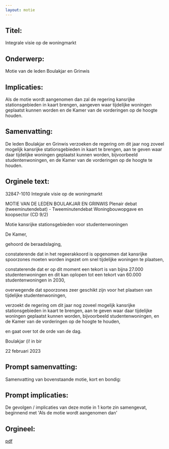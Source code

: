 ```yaml
---
layout: motie
---
```

## Titel:
Integrale visie op de woningmarkt
## Onderwerp:
Motie van de leden Boulakjar en Grinwis
## Implicaties:

Als de motie wordt aangenomen dan zal de regering kansrijke stationsgebieden in kaart brengen, aangeven waar tijdelijke woningen geplaatst kunnen worden en de Kamer van de vorderingen op de hoogte houden.
## Samenvatting:

De leden Boulakjar en Grinwis verzoeken de regering om dit jaar nog zoveel mogelijk kansrijke stationsgebieden in kaart te brengen, aan te geven waar daar tijdelijke woningen geplaatst kunnen worden, bijvoorbeeld studentenwoningen, en de Kamer van de vorderingen op de hoogte te houden.
## Orginele text:


32847-1010
Integrale visie op de woningmarkt

MOTIE VAN DE LEDEN BOULAKJAR EN GRINWIS
Plenair debat (tweeminutendebat) - Tweeminutendebat Woningbouwopgave en koopsector (CD 9/2)

Motie kansrijke stationsgebieden voor studentenwoningen

De Kamer,

gehoord de beraadslaging,

constaterende dat in het regeerakkoord is opgenomen dat kansrijke
spoorzones moeten worden ingezet om snel tijdelijke woningen te
plaatsen,

constaterende dat er op dit moment een tekort is van bijna 27.000
studentenwoningen en dit kan oplopen tot een tekort van 60.000
studentenwoningen in 2030,

overwegende dat spoorzones zeer geschikt zijn voor het plaatsen van
tijdelijke studentenwoningen,

verzoekt de regering om dit jaar nog zoveel mogelijk kansrijke
stationsgebieden in kaart te brengen, aan te geven waar daar
tijdelijke woningen geplaatst kunnen worden, bijvoorbeeld
studentenwoningen, en de Kamer van de vorderingen op de hoogte
te houden,

en gaat over tot de orde van de dag.

Boulakjar
(i! in bir

22 februari 2023


## Prompt samenvatting:
Samenvatting van bovenstaande motie, kort en bondig:


## Prompt implicaties:
De gevolgen / implicaties van deze motie in 1 korte zin samengevat, beginnend met 'Als de motie wordt aangenomen dan' 

## Orgineel:
[pdf](https://gegevensmagazijn.tweedekamer.nl/OData/v4/2.0/Document(689147b0-e94a-4399-8122-933cf4c6b9d4)/resource)
